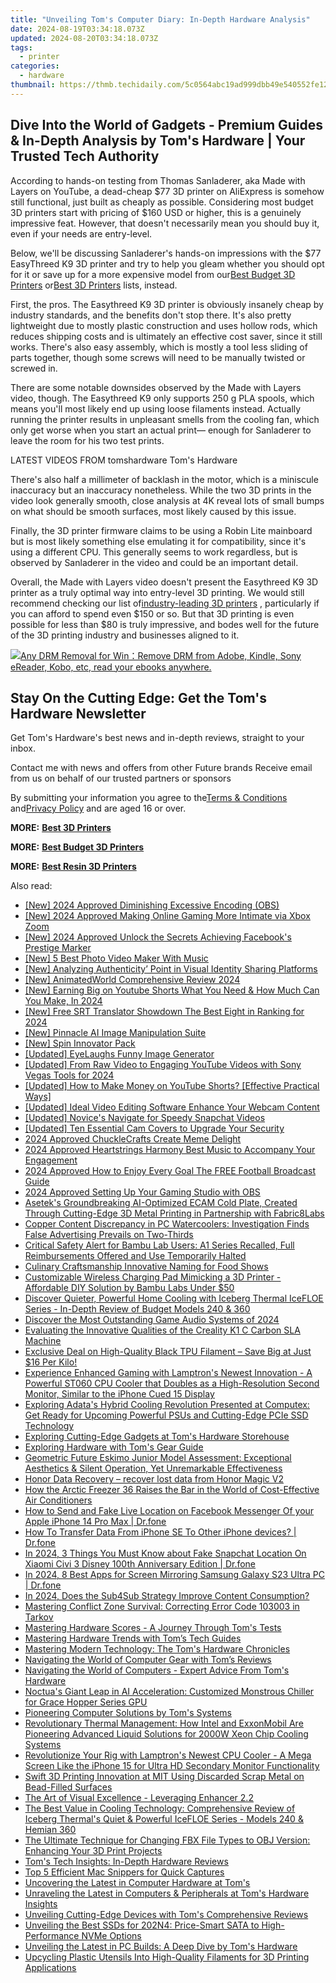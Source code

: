 ```yaml
---
title: "Unveiling Tom's Computer Diary: In-Depth Hardware Analysis"
date: 2024-08-19T03:34:18.073Z
updated: 2024-08-20T03:34:18.073Z
tags:
  - printer
categories:
  - hardware
thumbnail: https://thmb.techidaily.com/5c0564abc19ad999dbb49e540552fe121e13db8ef37145c72c3f59363b043c6a.jpg
---
```


## Dive Into the World of Gadgets - Premium Guides & In-Depth Analysis by Tom's Hardware | Your Trusted Tech Authority

According to hands-on testing from Thomas Sanladerer, aka Made with Layers on YouTube, a dead-cheap $77 3D printer on AliExpress is somehow still functional, just built as cheaply as possible. Considering most budget 3D printers start with pricing of $160 USD or higher, this is a genuinely impressive feat. However, that doesn't necessarily mean you should buy it, even if your needs are entry-level.

 Below, we'll be discussing Sanladerer's hands-on impressions with the $77 EasyThreed K9 3D printer and try to help you gleam whether you should opt for it or save up for a more expensive model from our[Best Budget 3D Printers](https://www.tomshardware.com/best-picks/best-budget-3d-printers) or[Best 3D Printers](https://www.tomshardware.com/best-picks/best-3d-printers) lists, instead.

 First, the pros. The Easythreed K9 3D printer is obviously insanely cheap by industry standards, and the benefits don't stop there. It's also pretty lightweight due to mostly plastic construction and uses hollow rods, which reduces shipping costs and is ultimately an effective cost saver, since it still works. There's also easy assembly, which is mostly a tool less sliding of parts together, though some screws will need to be manually twisted or screwed in.

 There are some notable downsides observed by the Made with Layers video, though. The Easythreed K9 only supports 250 g PLA spools, which means you'll most likely end up using loose filaments instead. Actually running the printer results in unpleasant smells from the cooling fan, which only get worse when you start an actual print— enough for Sanladerer to leave the room for his two test prints.

 LATEST VIDEOS FROM tomshardware Tom's Hardware

 There's also half a millimeter of backlash in the motor, which is a miniscule inaccuracy but an inaccuracy nonetheless. While the two 3D prints in the video look generally smooth, close analysis at 4K reveal lots of small bumps on what should be smooth surfaces, most likely caused by this issue.

 Finally, the 3D printer firmware claims to be using a Robin Lite mainboard but is most likely something else emulating it for compatibility, since it's using a different CPU. This generally seems to work regardless, but is observed by Sanladerer in the video and could be an important detail.

 Overall, the Made with Layers video doesn't present the Easythreed K9 3D printer as a truly optimal way into entry-level 3D printing. We would still recommend checking our list of[industry-leading 3D printers](https://www.tomshardware.com/best-picks/best-3d-printers) , particularly if you can afford to spend even $150 or so. But that 3D printing is even possible for less than $80 is truly impressive, and bodes well for the future of the 3D printing industry and businesses aligned to it.

<!-- affiliate ads begin -->
<a href="https://secure.2checkout.com/order/checkout.php?PRODS=4600113&QTY=1&AFFILIATE=108875&CART=1"><img src="https://www.epubor.com/images/drm-removal-feature2.png" border="0">Any DRM Removal for Win：Remove DRM from Adobe, Kindle, Sony eReader, Kobo, etc, read your ebooks anywhere.</a>
<!-- affiliate ads end -->
## Stay On the Cutting Edge: Get the Tom's Hardware Newsletter

 Get Tom's Hardware's best news and in-depth reviews, straight to your inbox.

 Contact me with news and offers from other Future brands  Receive email from us on behalf of our trusted partners or sponsors

 By submitting your information you agree to the[Terms & Conditions](https://futureplc.com/terms-conditions/) and[Privacy Policy](https://futureplc.com/privacy-policy/) and are aged 16 or over.

**MORE:** [**Best 3D Printers**](https://www.tomshardware.com/best-picks/best-3d-printers)

**MORE:** [**Best Budget 3D Printers**](https://www.tomshardware.com/best-picks/best-budget-3d-printers)

**MORE:** [**Best Resin 3D Printers**](https://www.tomshardware.com/best-picks/best-resin-3d-printers)


<ins class="adsbygoogle"
     style="display:block"
     data-ad-format="autorelaxed"
     data-ad-client="ca-pub-7571918770474297"
     data-ad-slot="1223367746"></ins>



<ins class="adsbygoogle"
     style="display:block"
     data-ad-client="ca-pub-7571918770474297"
     data-ad-slot="8358498916"
     data-ad-format="auto"
     data-full-width-responsive="true"></ins>

<span class="atpl-alsoreadstyle">Also read:</span>
<div><ul>
<li><a href="https://visual-screen-recording.techidaily.com/new-2024-approved-diminishing-excessive-encoding-obs/"><u>[New] 2024 Approved  Diminishing Excessive Encoding (OBS)</u></a></li>
<li><a href="https://fox-cloud.techidaily.com/new-2024-approved-making-online-gaming-more-intimate-via-xbox-zoom/"><u>[New] 2024 Approved  Making Online Gaming More Intimate via Xbox Zoom</u></a></li>
<li><a href="https://facebook-video-recording.techidaily.com/new-2024-approved-unlock-the-secrets-achieving-facebooks-prestige-marker/"><u>[New] 2024 Approved  Unlock the Secrets  Achieving Facebook's Prestige Marker</u></a></li>
<li><a href="https://extra-support.techidaily.com/new-5-best-photo-video-maker-with-music/"><u>[New] 5 Best Photo Video Maker With Music</u></a></li>
<li><a href="https://instagram-video-files.techidaily.com/new-analyzing-authenticity-point-in-visual-identity-sharing-platforms/"><u>[New] Analyzing Authenticity’ Point in Visual Identity Sharing Platforms</u></a></li>
<li><a href="https://extra-hints.techidaily.com/new-animatedworld-comprehensive-review-2024/"><u>[New] AnimatedWorld Comprehensive Review 2024</u></a></li>
<li><a href="https://facebook-video-share.techidaily.com/new-earning-big-on-youtube-shorts-what-you-need-and-how-much-can-you-make-in-2024/"><u>[New] Earning Big on Youtube Shorts  What You Need & How Much Can You Make, In 2024</u></a></li>
<li><a href="https://vp-tips.techidaily.com/new-free-srt-translator-showdown-the-best-eight-in-ranking-for-2024/"><u>[New] Free SRT Translator Showdown  The Best Eight in Ranking for 2024</u></a></li>
<li><a href="https://extra-skills.techidaily.com/new-pinnacle-ai-image-manipulation-suite/"><u>[New] Pinnacle AI Image Manipulation Suite</u></a></li>
<li><a href="https://extra-support.techidaily.com/new-spin-innovator-pack/"><u>[New] Spin Innovator Pack</u></a></li>
<li><a href="https://some-techniques.techidaily.com/updated-eyelaughs-funny-image-generator/"><u>[Updated] EyeLaughs  Funny Image Generator</u></a></li>
<li><a href="https://eaxpv-info.techidaily.com/updated-from-raw-video-to-engaging-youtube-videos-with-sony-vegas-tools-for-2024/"><u>[Updated] From Raw Video to Engaging YouTube Videos with Sony Vegas Tools for 2024</u></a></li>
<li><a href="https://facebook-video-share.techidaily.com/updated-how-to-make-money-on-youtube-shorts-effective-practical-ways/"><u>[Updated] How to Make Money on YouTube Shorts? [Effective Practical Ways]</u></a></li>
<li><a href="https://desktop-recording.techidaily.com/updated-ideal-video-editing-software-enhance-your-webcam-content/"><u>[Updated] Ideal Video Editing Software  Enhance Your Webcam Content</u></a></li>
<li><a href="https://extra-skills.techidaily.com/updated-novices-navigate-for-speedy-snapchat-videos/"><u>[Updated] Novice's Navigate for Speedy Snapchat Videos</u></a></li>
<li><a href="https://screen-mirroring-recording.techidaily.com/updated-ten-essential-cam-covers-to-upgrade-your-security/"><u>[Updated] Ten Essential Cam Covers to Upgrade Your Security</u></a></li>
<li><a href="https://fox-http.techidaily.com/2024-approved-chucklecrafts-create-meme-delight/"><u>2024 Approved  ChuckleCrafts  Create Meme Delight</u></a></li>
<li><a href="https://some-techniques.techidaily.com/2024-approved-heartstrings-harmony-best-music-to-accompany-your-engagement/"><u>2024 Approved  Heartstrings Harmony  Best Music to Accompany Your Engagement</u></a></li>
<li><a href="https://some-knowledge.techidaily.com/2024-approved-how-to-enjoy-every-goal-the-free-football-broadcast-guide/"><u>2024 Approved  How to Enjoy Every Goal  The FREE Football Broadcast Guide</u></a></li>
<li><a href="https://screen-sharing-recording.techidaily.com/2024-approved-setting-up-your-gaming-studio-with-obs/"><u>2024 Approved  Setting Up Your Gaming Studio with OBS</u></a></li>
<li><a href="https://hardware-tips.techidaily.com/aseteks-groundbreaking-ai-optimized-ecam-cold-plate-created-through-cutting-edge-3d-metal-printing-in-partnership-with-fabric8labs/"><u>Asetek's Groundbreaking AI-Optimized ECAM Cold Plate, Created Through Cutting-Edge 3D Metal Printing in Partnership with Fabric8Labs</u></a></li>
<li><a href="https://hardware-tips.techidaily.com/copper-content-discrepancy-in-pc-watercoolers-investigation-finds-false-advertising-prevails-on-two-thirds/"><u>Copper Content Discrepancy in PC Watercoolers: Investigation Finds False Advertising Prevails on Two-Thirds</u></a></li>
<li><a href="https://hardware-tips.techidaily.com/critical-safety-alert-for-bambu-lab-users-a1-series-recalled-full-reimbursements-offered-and-use-temporarily-halted/"><u>Critical Safety Alert for Bambu Lab Users: A1 Series Recalled, Full Reimbursements Offered and Use Temporarily Halted</u></a></li>
<li><a href="https://youtube-videos.techidaily.com/culinary-craftsmanship-innovative-naming-for-food-shows/"><u>Culinary Craftsmanship  Innovative Naming for Food Shows</u></a></li>
<li><a href="https://hardware-tips.techidaily.com/customizable-wireless-charging-pad-mimicking-a-3d-printer-affordable-diy-solution-by-bambu-labs-under-50/"><u>Customizable Wireless Charging Pad Mimicking a 3D Printer - Affordable DIY Solution by Bambu Labs Under $50</u></a></li>
<li><a href="https://hardware-tips.techidaily.com/discover-quieter-powerful-home-cooling-with-iceberg-thermal-icefloe-series-in-depth-review-of-budget-models-240-and-360/"><u>Discover Quieter, Powerful Home Cooling with Iceberg Thermal IceFLOE Series - In-Depth Review of Budget Models 240 & 360</u></a></li>
<li><a href="https://hardware-tips.techidaily.com/discover-the-most-outstanding-game-audio-systems-of-2024/"><u>Discover the Most Outstanding Game Audio Systems of 2024</u></a></li>
<li><a href="https://hardware-tips.techidaily.com/evaluating-the-innovative-qualities-of-the-creality-k1-c-carbon-sla-machine/"><u>Evaluating the Innovative Qualities of the Creality K1 C Carbon SLA Machine</u></a></li>
<li><a href="https://hardware-tips.techidaily.com/exclusive-deal-on-high-quality-black-tpu-filament-save-big-at-just-16-per-kilo/"><u>Exclusive Deal on High-Quality Black TPU Filament – Save Big at Just $16 Per Kilo!</u></a></li>
<li><a href="https://hardware-tips.techidaily.com/experience-enhanced-gaming-with-lamptrons-newest-innovation-a-powerful-st060-cpu-cooler-that-doubles-as-a-high-resolution-second-monitor-similar-to-the-ipho17/"><u>Experience Enhanced Gaming with Lamptron's Newest Innovation - A Powerful ST060 CPU Cooler that Doubles as a High-Resolution Second Monitor, Similar to the iPhone Cued 15 Display</u></a></li>
<li><a href="https://hardware-tips.techidaily.com/exploring-adatas-hybrid-cooling-revolution-presented-at-computex-get-ready-for-upcoming-powerful-psus-and-cutting-edge-pcie-ssd-technology/"><u>Exploring Adata's Hybrid Cooling Revolution Presented at Computex: Get Ready for Upcoming Powerful PSUs and Cutting-Edge PCIe SSD Technology</u></a></li>
<li><a href="https://hardware-tips.techidaily.com/exploring-cutting-edge-gadgets-at-toms-hardware-storehouse/"><u>Exploring Cutting-Edge Gadgets at Tom's Hardware Storehouse</u></a></li>
<li><a href="https://hardware-tips.techidaily.com/exploring-hardware-with-toms-gear-guide/"><u>Exploring Hardware with Tom's Gear Guide</u></a></li>
<li><a href="https://hardware-tips.techidaily.com/geometric-future-eskimo-junior-model-assessment-exceptional-aesthetics-and-silent-operation-yet-unremarkable-effectiveness/"><u>Geometric Future Eskimo Junior Model Assessment: Exceptional Aesthetics & Silent Operation, Yet Unremarkable Effectiveness</u></a></li>
<li><a href="https://phone-solutions.techidaily.com/honor-data-recovery-recover-lost-data-from-honor-magic-v2-by-fonelab-android-recover-data/"><u>Honor Data Recovery – recover lost data from Honor Magic V2</u></a></li>
<li><a href="https://hardware-tips.techidaily.com/how-the-arctic-freezer-36-raises-the-bar-in-the-world-of-cost-effective-air-conditioners/"><u>How the Arctic Freezer 36 Raises the Bar in the World of Cost-Effective Air Conditioners</u></a></li>
<li><a href="https://location-social.techidaily.com/how-to-send-and-fake-live-location-on-facebook-messenger-of-your-apple-iphone-14-pro-max-drfone-by-drfone-virtual-ios/"><u>How to Send and Fake Live Location on Facebook Messenger Of your Apple iPhone 14 Pro Max | Dr.fone</u></a></li>
<li><a href="https://review-topics.techidaily.com/how-to-transfer-data-from-iphone-se-to-other-iphone-devices-drfone-by-drfone-transfer-data-from-ios-transfer-data-from-ios/"><u>How To Transfer Data From iPhone SE To Other iPhone devices? | Dr.fone</u></a></li>
<li><a href="https://review-topics.techidaily.com/in-2024-3-things-you-must-know-about-fake-snapchat-location-on-xiaomi-civi-3-disney-100th-anniversary-edition-drfone-by-drfone-virtual-android/"><u>In 2024, 3 Things You Must Know about Fake Snapchat Location On Xiaomi Civi 3 Disney 100th Anniversary Edition | Dr.fone</u></a></li>
<li><a href="https://screen-mirror.techidaily.com/in-2024-8-best-apps-for-screen-mirroring-samsung-galaxy-s23-ultra-pc-drfone-by-drfone-android/"><u>In 2024, 8 Best Apps for Screen Mirroring Samsung Galaxy S23 Ultra PC | Dr.fone</u></a></li>
<li><a href="https://youtube-videos.techidaily.com/in-2024-does-the-sub4sub-strategy-improve-content-consumption/"><u>In 2024, Does the Sub4Sub Strategy Improve Content Consumption?</u></a></li>
<li><a href="https://program-issues.techidaily.com/mastering-conflict-zone-survival-correcting-error-code-103003-in-tarkov/"><u>Mastering Conflict Zone Survival: Correcting Error Code 103003 in Tarkov</u></a></li>
<li><a href="https://hardware-tips.techidaily.com/mastering-hardware-scores-a-journey-through-toms-tests/"><u>Mastering Hardware Scores - A Journey Through Tom's Tests</u></a></li>
<li><a href="https://hardware-tips.techidaily.com/mastering-hardware-trends-with-toms-tech-guides/"><u>Mastering Hardware Trends with Tom’s Tech Guides</u></a></li>
<li><a href="https://hardware-tips.techidaily.com/mastering-modern-technology-the-toms-hardware-chronicles/"><u>Mastering Modern Technology: The Tom's Hardware Chronicles</u></a></li>
<li><a href="https://hardware-tips.techidaily.com/navigating-the-world-of-computer-gear-with-toms-reviews/"><u>Navigating the World of Computer Gear with Tom’s Reviews</u></a></li>
<li><a href="https://hardware-tips.techidaily.com/navigating-the-world-of-computers-expert-advice-from-toms-hardware/"><u>Navigating the World of Computers - Expert Advice From Tom's Hardware</u></a></li>
<li><a href="https://hardware-tips.techidaily.com/noctuas-giant-leap-in-ai-acceleration-customized-monstrous-chiller-for-grace-hopper-series-gpu/"><u>Noctua's Giant Leap in AI Acceleration: Customized Monstrous Chiller for Grace Hopper Series GPU</u></a></li>
<li><a href="https://hardware-tips.techidaily.com/pioneering-computer-solutions-by-toms-systems/"><u>Pioneering Computer Solutions by Tom's Systems</u></a></li>
<li><a href="https://hardware-tips.techidaily.com/revolutionary-thermal-management-how-intel-and-exxonmobil-are-pioneering-advanced-liquid-solutions-for-2000w-xeon-chip-cooling-systems/"><u>Revolutionary Thermal Management: How Intel and ExxonMobil Are Pioneering Advanced Liquid Solutions for 2000W Xeon Chip Cooling Systems</u></a></li>
<li><a href="https://hardware-tips.techidaily.com/revolutionize-your-rig-with-lamptrons-newest-cpu-cooler-a-mega-screen-like-the-iphone-15-for-ultra-hd-secondary-monitor-functionality/"><u>Revolutionize Your Rig with Lamptron's Newest CPU Cooler - A Mega Screen Like the iPhone 15 for Ultra HD Secondary Monitor Functionality</u></a></li>
<li><a href="https://hardware-tips.techidaily.com/swift-3d-printing-innovation-at-mit-using-discarded-scrap-metal-on-bead-filled-surfaces/"><u>Swift 3D Printing Innovation at MIT Using Discarded Scrap Metal on Bead-Filled Surfaces</u></a></li>
<li><a href="https://extra-resources.techidaily.com/the-art-of-visual-excellence-leveraging-enhancer-22/"><u>The Art of Visual Excellence - Leveraging Enhancer 2.2</u></a></li>
<li><a href="https://hardware-tips.techidaily.com/the-best-value-in-cooling-technology-comprehensive-review-of-iceberg-thermals-quiet-and-powerful-icefloe-series-models-240-and-hemian-360/"><u>The Best Value in Cooling Technology: Comprehensive Review of Iceberg Thermal's Quiet & Powerful IceFLOE Series - Models 240 & Hemian 360</u></a></li>
<li><a href="https://hardware-tips.techidaily.com/the-ultimate-technique-for-changing-fbx-file-types-to-obj-version-enhancing-your-3d-print-projects/"><u>The Ultimate Technique for Changing FBX File Types to OBJ Version: Enhancing Your 3D Print Projects</u></a></li>
<li><a href="https://hardware-tips.techidaily.com/toms-tech-insights-in-depth-hardware-reviews/"><u>Tom's Tech Insights: In-Depth Hardware Reviews</u></a></li>
<li><a href="https://video-capture.techidaily.com/top-5-efficient-mac-snippers-for-quick-captures/"><u>Top 5 Efficient Mac Snippers for Quick Captures</u></a></li>
<li><a href="https://hardware-tips.techidaily.com/uncovering-the-latest-in-computer-hardware-at-toms/"><u>Uncovering the Latest in Computer Hardware at Tom's</u></a></li>
<li><a href="https://hardware-tips.techidaily.com/unraveling-the-latest-in-computers-and-peripherals-at-toms-hardware-insights/"><u>Unraveling the Latest in Computers & Peripherals at Tom's Hardware Insights</u></a></li>
<li><a href="https://hardware-tips.techidaily.com/unveiling-cutting-edge-devices-with-toms-comprehensive-reviews/"><u>Unveiling Cutting-Edge Devices with Tom's Comprehensive Reviews</u></a></li>
<li><a href="https://hardware-tips.techidaily.com/unveiling-the-best-ssds-for-202n4-price-smart-sata-to-high-performance-nvme-options/"><u>Unveiling the Best SSDs for 202N4: Price-Smart SATA to High-Performance NVMe Options</u></a></li>
<li><a href="https://hardware-tips.techidaily.com/unveiling-the-latest-in-pc-builds-a-deep-dive-by-toms-hardware/"><u>Unveiling the Latest in PC Builds: A Deep Dive by Tom's Hardware</u></a></li>
<li><a href="https://hardware-tips.techidaily.com/upcycling-plastic-utensils-into-high-quality-filaments-for-3d-printing-applications/"><u>Upcycling Plastic Utensils Into High-Quality Filaments for 3D Printing Applications</u></a></li>
</ul></div>
